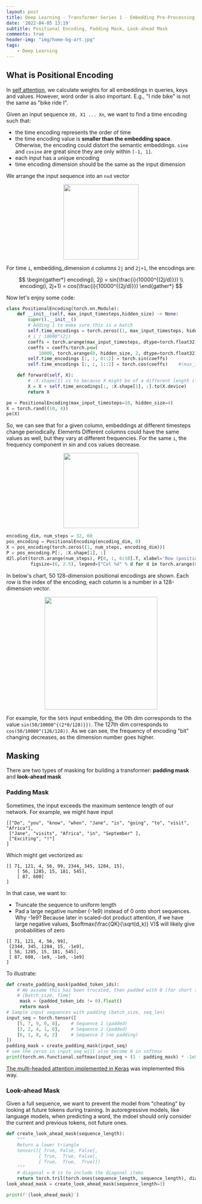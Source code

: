 ```yaml
---
layout: post
title: Deep Learning - Transformer Series 1 - Embedding Pre-Processing
date: '2022-04-05 13:19'
subtitle: Positional Encoding, Padding Mask, Look-ahead Mask
comments: true
header-img: "img/home-bg-art.jpg"
tags:
    - Deep Learning
---
```


## What is Positional Encoding

In [self attention](./2022-03-28-deep-learning-multi-headed-self-attention.markdown), we calculate weights for all embeddings in queries, keys and values. However, word order is also important. E.g., "I ride bike" is not the same as "bike ride I".

Given an input sequence `X0, X1 ... Xn`, we want to find a time encoding such that:

- the time encoding represents the order of time
- the time encoding value is **smaller than the embedding space**. Otherwise, the encoding could distort the semantic embeddings. `sine` and `cosine` are great since they are only within `[-1, 1]`.
- each input has a unique encoding
- time encoding dimension should be the same as the input dimension

We arrange the input sequence into an `nxd` vector

<div style="text-align: center;">
    <p align="center">
       <figure>
            <img src="https://github.com/user-attachments/assets/40f50a34-9803-4f52-a2c3-defea9863d6c" height="200" alt=""/>
       </figure>
    </p>
</div>

For time `i`, embedding_dimension `d` columns `2j` and `2j+1`, the encodings are:

$$
\begin{gather*}
encoding(i, 2j) = sin(\frac{i}{10000^{(2j/d)}})
\\
encoding(i, 2j+1) = cos(\frac{i}{10000^{(2j/d)}})
\end{gather*}
$$

Now let's enjoy some code:

```python
class PositionalEncoding(torch.nn.Module):
    def __init__(self, max_input_timesteps,hidden_size) -> None:
        super().__init__()
        # Adding 1 to make sure this is a batch
        self.time_encodings = torch.zeros((1, max_input_timesteps, hidden_size))
        # i / 10000^(2j)
        coeffs = torch.arange(max_input_timesteps, dtype=torch.float32).reshape(-1, 1) #(max_input_timesteps, 1)
        coeffs = coeffs/torch.pow(
            10000, torch.arange(0, hidden_size, 2, dtype=torch.float32) / hidden_size)  #(max_input_timesteps, 4)
        self.time_encodings [:, :, 0::2] = torch.sin(coeffs)
        self.time_encodings [:, :, 1::2] = torch.cos(coeffs)    #(max_input_timesteps, 4)

    def forward(self, X):
        # :X.shape[1] is to because X might be of a different length (lower than max_input_timesteps)
        X = X + self.time_encodings[:, :X.shape[1], :].to(X.device)
        return X

pe = PositionalEncoding(max_input_timesteps=10, hidden_size=4)
X = torch.rand((10, 4))
pe(X)
```

So, we can see that for a given column, embeddings at different timesteps change periodically. Elements Different columns could have the same values as well, but they vary at different frequencies. For the same `i`, the frequency component in sin and cos values decrease.

<div style="text-align: center;">
    <p align="center">
       <figure>
            <img src="https://github.com/user-attachments/assets/4d1f0d07-4721-452c-abb7-dd0229645c1a" height="200" alt=""/>
       </figure>
    </p>
</div>

```python
encoding_dim, num_steps = 32, 60
pos_encoding = PositionalEncoding(encoding_dim, 0)
X = pos_encoding(torch.zeros((1, num_steps, encoding_dim)))
P = pos_encoding.P[:, :X.shape[1], :]
d2l.plot(torch.arange(num_steps), P[0, :, 6:10].T, xlabel='Row (position)',
         figsize=(6, 2.5), legend=["Col %d" % d for d in torch.arange(6, 10)])
```

In below's chart, 50 128-dimension positional encodings are shown. Each row is the index of the encoding, each column is a number in a 128-dimension vector.

<div style="text-align: center;">
<p align="center">
    <figure>
        <img src="https://github.com/user-attachments/assets/9e5826c7-fa69-4cbe-8934-4716e4fc6dae" height="300" alt=""/>
    </figure>
</p>
</div>

For example, for the `50th` input embedding, the 0th dim corresponds to the value `sin(50/10000^{(2*0/128)}})`. The 127th dim corresponds to `cos(50/10000^(126/128))`. As we can see, the frequency of encoding "bit" changing decreases, as the dimension number goes higher.

## Masking

There are two types of masking for building a transformer: **padding mask** and **look-ahead mask**

### Padding Mask

Sometimes, the input exceeds the maximum sentence length of our network. For example, we might have input

```
[["Do", "you", "know", "when", "Jane", "is", "going", "to", "visit", "Africa"], 
 ["Jane", "visits", "Africa", "in", "September" ],
 ["Exciting", "!"]
]
```

Which might get vectorized as:

```
[[ 71, 121, 4, 56, 99, 2344, 345, 1284, 15],
    [ 56, 1285, 15, 181, 545],
    [ 87, 600]
]
```

In that case, we want to:

- Truncate the sequence to uniform length
- Pad a large negative number (-1e9) instead of 0 onto short sequences. Why -1e9? Because later in scaled-dot product attention, if we have large negative values, $softmax(\frac{QK}{\sqrt(d_k)} V)$ will likely give probabilities of zero

```
[[ 71, 121, 4, 56, 99], 
 [2344, 345, 1284, 15, -1e9],
 [ 56, 1285, 15, 181, 545],
 [ 87, 600, -1e9, -1e9, -1e9]
]
```

To illustrate:

```python
def create_padding_mask(padded_token_ids):
    # We assume this has been trucated, then padded with 0 (for short sentences)
    # [Batch_size, Time]
     mask = (padded_token_ids != 0).float() 
     return mask
# Sample input sequences with padding (batch_size, seq_len)
input_seq = torch.tensor([
    [5, 7, 9, 0, 0],    # Sequence 1 (padded)
    [3, 2, 4, 1, 0],    # Sequence 2 (padded)
    [6, 1, 8, 4, 2]     # Sequence 3 (no padding)
])
padding_mask = create_padding_mask(input_seq)
# see the zeros in input_seq will also become 0 in softmax
print(torch.nn.functional.softmax(input_seq + (1 - padding_mask) * -1e9))
```

[The multi-headed attention implemented in Keras](https://keras.io/api/layers/attention_layers/multi_head_attention/) was implemented this way.

### Look-ahead Mask

Given a full sequence, we want to prevent the model from "cheating" by looking at future tokens during training. In autoregressive models, like language models, when predicting a word, the mdoel should only consider the current and previous tokens, not future ones. 

```python
def create_look_ahead_mask(sequence_length):
    """
    Return a lower triangle
    tensor([[ True, False, False],
            [ True,  True, False],
            [ True,  True,  True]])
    """
    # diagonal = 0 is to include the diagonal items
    return torch.tril(torch.ones(sequence_length, sequence_length), diagonal=0).bool()
look_ahead_mask = create_look_ahead_mask(sequence_length=3)

print(f'{look_ahead_mask}')
```